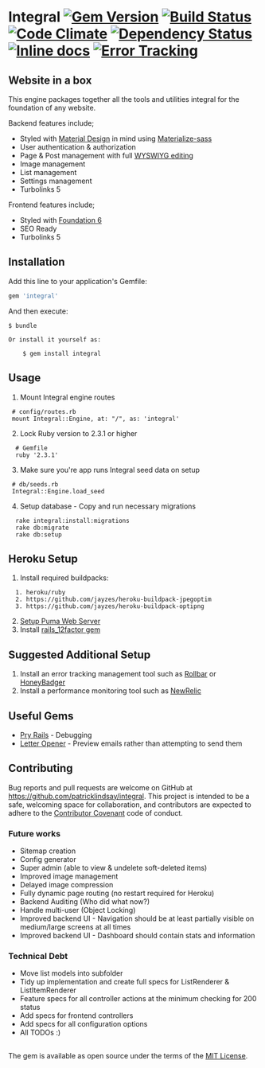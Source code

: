 # Integral [![Gem Version](https://badge.fury.io/rb/integral.svg)][badge-fury] [![Build Status](https://travis-ci.org/patricklindsay/integral.svg?branch=master)][travis-ci] [![Code Climate](https://codeclimate.com/github/patricklindsay/integral/badges/gpa.svg)][code-climate] [![Dependency Status](https://gemnasium.com/patricklindsay/integral.svg)][gemnasium] [![Inline docs](http://inch-ci.org/github/patricklindsay/integral.svg?branch=master)][inch-ci] [![Error Tracking](https://d26gfdfi90p7cf.cloudfront.net/rollbar-badge.144534.o.png)][roll-bar]

## Website in a box
This engine packages together  all the tools and utilities integral for the foundation of any website.

Backend features include;
* Styled with [Material Design][material-design] in mind using [Materialize-sass][materialize]
* User authentication & authorization
* Page & Post management with full [WYSWIYG editing][ckeditor]
* Image management
* List management
* Settings management
* Turbolinks 5

Frontend features include;
* Styled with [Foundation 6][foundation]
* SEO Ready
* Turbolinks 5

## Installation

Add this line to your application's Gemfile:

```ruby
gem 'integral'
```

And then execute:

    $ bundle

    Or install it yourself as:

        $ gem install integral

## Usage

1. Mount Integral engine routes
 ```
  # config/routes.rb
  mount Integral::Engine, at: "/", as: 'integral'
 ```

2. Lock Ruby version to 2.3.1 or higher
```
  # Gemfile
  ruby '2.3.1'
```
3. Make sure you're app runs Integral seed data on setup
 ```
  # db/seeds.rb
  Integral::Engine.load_seed
 ```
4. Setup database - Copy and run necessary migrations
```
  rake integral:install:migrations
  rake db:migrate
  rake db:setup
```

## Heroku Setup
1. Install required buildpacks:
```
  1. heroku/ruby
  2. https://github.com/jayzes/heroku-buildpack-jpegoptim
  3. https://github.com/jayzes/heroku-buildpack-optipng
```
2. [Setup Puma Web Server][setup-puma]
3. Install [rails_12factor gem][rails-12-factor]

## Suggested Additional Setup
1. Install an error tracking management tool such as [Rollbar][roll-bar] or [HoneyBadger][honey-badger]
2. Install a performance monitoring tool such as [NewRelic][new-relic]

## Useful Gems
* [Pry Rails][pry-rails] - Debugging
* [Letter Opener][letter-opener] - Preview emails rather than attempting to send them

## Contributing

Bug reports and pull requests are welcome on GitHub at https://github.com/patricklindsay/integral. This project is intended to be a safe, welcoming space for collaboration, and contributors are expected to adhere to the [Contributor Covenant](contributor-covenant.org) code of conduct.

### Future works
* Sitemap creation
* Config generator
* Super admin (able to view & undelete soft-deleted items)
* Improved image management
* Delayed image compression
* Fully dynamic page routing (no restart required for Heroku)
* Backend Auditing (Who did what now?)
* Handle multi-user (Object Locking)
* Improved backend UI - Navigation should be at least partially visible on medium/large screens at all times
* Improved backend UI - Dashboard should contain stats and information

### Technical Debt
* Move list models into subfolder
* Tidy up implementation and create full specs for ListRenderer & ListItemRenderer
* Feature specs for all controller actions at the minimum checking for 200 status
* Add specs for frontend controllers
* Add specs for all configuration options
* All TODOs :)

##

The gem is available as open source under the terms of the [MIT License](http://opensource.org/licenses/MIT).

[material-design]: https://www.google.com/design/spec/material-design/introduction.html
[materialize]: https://github.com/mkhairi/materialize-sass
[roll-bar]: https://rollbar.com
[travis-ci]: https://travis-ci.org/patricklindsay/integral
[code-climate]: https://codeclimate.com/github/patricklindsay/integral
[inch-ci]: http://inch-ci.org/github/patricklindsay/integral
[gemnasium]: https://gemnasium.com/patricklindsay/integral
[foundation]: http://foundation.zurb.com/sites
[ckeditor]: http://ckeditor.com
[badge-fury]: https://badge.fury.io/rb/integral
[honey-badger]: https://www.honeybadger.io
[new-relic]: https://newrelic.com/ruby/rails
[setup-puma]: https://devcenter.heroku.com/articles/deploying-rails-applications-with-the-puma-web-server
[pry-rails]: https://github.com/rweng/pry-rails
[letter-opener]: https://github.com/ryanb/letter_opener
[rails-12-factor]: https://devcenter.heroku.com/articles/getting-started-with-rails4#heroku-gems
